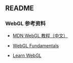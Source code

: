 ## README

### WebGL 参考资料

+ [MDN WebGL 教程（中文）](https://developer.mozilla.org/zh-CN/docs/Web/API/WebGL_API/Tutorial)

+ [WebGL Fundamentals](https://webglfundamentals.org)

+ [Learn WebGL](https://learnwebgl.brown37.net)
